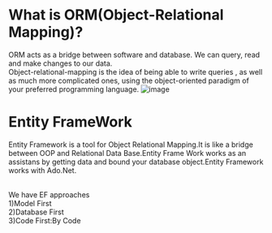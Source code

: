 
# What is ORM(Object-Relational Mapping)?
ORM acts as a bridge between software and database. We can query, read and make changes to our data.
<br> Object-relational-mapping is the idea of being able to write queries , as well as much more complicated ones, using the object-oriented paradigm of your preferred programming language.
![image](https://user-images.githubusercontent.com/90280719/136833031-c93a32ac-cde1-40a7-92d7-3b7c88e58938.png)



# Entity FrameWork
Entity Framework is a tool for Object Relational Mapping.It is like a bridge between OOP and Relational Data Base.Entity Frame Work works as an assistans by getting data and bound your database object.Entity Framework works with Ado.Net.

<br> We have EF approaches
<br>  1)Model First
<br> 2)Database First
<br> 3)Code First:By Code
